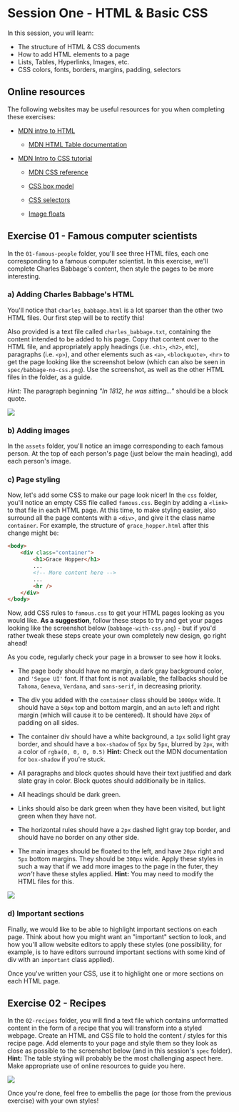 # Session One - HTML & Basic CSS
In this session, you will learn:
- The structure of HTML & CSS documents
- How to add HTML elements to a page
- Lists, Tables, Hyperlinks, Images, etc.
- CSS colors, fonts, borders, margins, padding, selectors


## Online resources
The following websites may be useful resources for you when completing these exercises:

- [MDN intro to HTML](https://developer.mozilla.org/en-US/docs/Web/HTML)

  - [MDN HTML Table documentation](https://developer.mozilla.org/en-US/docs/Web/HTML/Element/table)

- [MDN Intro to CSS tutorial](https://developer.mozilla.org/en-US/docs/Learn/Getting_started_with_the_web/CSS_basics)

  - [MDN CSS reference](https://developer.mozilla.org/en-US/docs/Web/CSS)

  - [CSS box model](https://developer.mozilla.org/en-US/docs/Web/CSS/CSS_Box_Model/Introduction_to_the_CSS_box_model)

  - [CSS selectors](https://developer.mozilla.org/en-US/docs/Web/CSS/Reference#Selectors)

  - [Image floats](https://developer.mozilla.org/en-US/docs/Web/CSS/float)

## Exercise 01 - Famous computer scientists
In the `01-famous-people` folder, you'll see three HTML files, each one corresponding to a famous computer scientist. In this exercise, we'll complete Charles Babbage's content, then style the pages to be more interesting.

### a) Adding Charles Babbage's HTML
You'll notice that `charles_babbage.html` is a lot sparser than the other two HTML files. Our first step will be to rectify this!

Also provided is a text file called `charles_babbage.txt`, containing the content intended to be added to his page. Copy that content over to the HTML file, and appropriately apply headings (i.e. `<h1>`, `<h2>`, etc), paragraphs (i.e. `<p>`), and other elements such as `<a>`, `<blockquote>`, `<hr>` to get the page looking like the screenshot below (which can also be seen in `spec/babbage-no-css.png`). Use the screenshot, as well as the other HTML files in the folder, as a guide.

*Hint:* The paragraph beginning *"In 1812, he was sitting..."* should be a block quote.

![](./spec/babbage-no-css.png)

### b) Adding images
In the `assets` folder, you'll notice an image corresponding to each famous person. At the top of each person's page (just below the main heading), add each person's image.

### c) Page styling
Now, let's add some CSS to make our page look nicer! In the `css` folder, you'll notice an empty CSS file called `famous.css`. Begin by adding a `<link>` to that file in each HTML page. At this time, to make styling easier, also surround all the page contents with a `<div>`, and give it the class name `container`. For example, the structure of `grace_hopper.html` after this change might be:

```html
<body>
    <div class="container">
        <h1>Grace Hopper</h1>
        ...
        <!-- More content here -->
        ...
        <hr />
    </div>
</body>
```

Now, add CSS rules to `famous.css` to get your HTML pages looking as you would like. **As a suggestion**, follow these steps to try and get your pages looking like the screenshot below (`babbage-with-css.png`) - but if you'd rather tweak these steps create your own completely new design, go right ahead!

As you code, regularly check your page in a browser to see how it looks.

- The page body should have no margin, a dark gray background color, and `'Segoe UI'` font. If that font is not available, the fallbacks should be `Tahoma`, `Geneva`, `Verdana`, and `sans-serif`, in decreasing priority.

- The div you added with the `container` class should be `1000px` wide. It should have a `50px` top and bottom margin, and an `auto` left and right margin (which will cause it to be centered). It should have `20px` of padding on all sides.

- The container div should have a white background, a `1px` solid light gray border, and should have a `box-shadow` of `5px` by `5px`, blurred by `2px`, with a color of `rgba(0, 0, 0, 0.5)` **Hint:** Check out the MDN documentation for `box-shadow` if you're stuck.

- All paragraphs and block quotes should have their text justified and dark slate gray in color. Block quotes should additionally be in italics.

- All headings should be dark green.

- Links should also be dark green when they have been visited, but light green when they have not.

- The horizontal rules should have a `2px` dashed light gray top border, and should have no border on any other side.

- The main images should be floated to the left, and have `20px` right and `5px` bottom margins. They should be `300px` wide. Apply these styles in such a way that if we add more images to the page in the futer, they *won't* have these styles applied. **Hint:** You may need to modify the HTML files for this.

![](./spec/babbage-with-css.png)

### d) Important sections
Finally, we would like to be able to highlight important sections on each page. Think about how you might want an "important" section to look, and how you'll allow website editors to apply these styles (one possibility, for example, is to have editors surround important sections with some kind of div with an `important` class applied).

Once you've written your CSS, use it to highlight one or more sections on each HTML page.


## Exercise 02 - Recipes

In the `02-recipes` folder, you will find a text file which contains unformatted content in the form of a recipe that you will transform into a styled webpage. Create an HTML and CSS file to hold the content / styles for this recipe page. Add elements to your page and style them so they look as close as possible to the screenshot below (and in this session's `spec` folder). **Hint:** The table styling will probably be the most challenging aspect here. Make appropriate use of online resources to guide you here.

![](./spec/brownie.png)

Once you're done, feel free to embellis the page (or those from the previous exercise) with your own styles!
